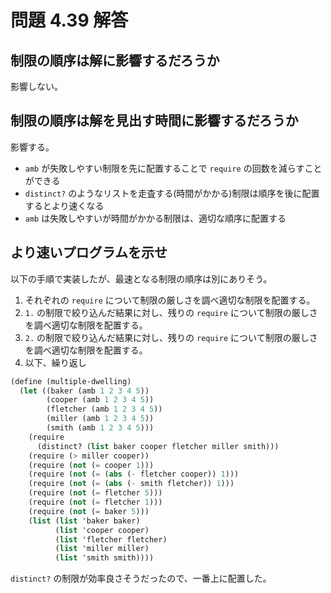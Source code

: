 # 問題 4.39 解答

## 制限の順序は解に影響するだろうか

影響しない。

## 制限の順序は解を見出す時間に影響するだろうか

影響する。

* `amb` が失敗しやすい制限を先に配置することで `require` の回数を減らすことができる
* `distinct?` のようなリストを走査する(時間がかかる)制限は順序を後に配置するとより速くなる
* `amb` は失敗しやすいが時間がかかる制限は、適切な順序に配置する

## より速いプログラムを示せ

以下の手順で実装したが、最速となる制限の順序は別にありそう。

1. それぞれの `require` について制限の厳しさを調べ適切な制限を配置する。
2. `1.` の制限で絞り込んだ結果に対し、残りの `require` について制限の厳しさを調べ適切な制限を配置する。
3. `2.` の制限で絞り込んだ結果に対し、残りの `require` について制限の厳しさを調べ適切な制限を配置する。
4. 以下、繰り返し

```scm
(define (multiple-dwelling)
  (let ((baker (amb 1 2 3 4 5))
        (cooper (amb 1 2 3 4 5))
        (fletcher (amb 1 2 3 4 5))
        (miller (amb 1 2 3 4 5))
        (smith (amb 1 2 3 4 5)))
    (require
      (distinct? (list baker cooper fletcher miller smith)))
    (require (> miller cooper))
    (require (not (= cooper 1)))
    (require (not (= (abs (- fletcher cooper)) 1)))
    (require (not (= (abs (- smith fletcher)) 1)))
    (require (not (= fletcher 5)))
    (require (not (= fletcher 1)))
    (require (not (= baker 5)))
    (list (list 'baker baker)
          (list 'cooper cooper)
          (list 'fletcher fletcher)
          (list 'miller miller)
          (list 'smith smith))))
```

`distinct?` の制限が効率良さそうだったので、一番上に配置した。
